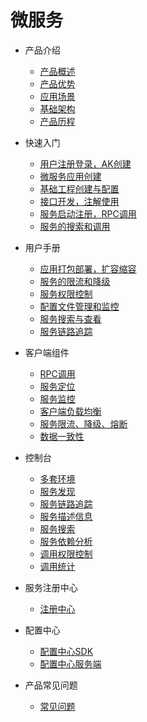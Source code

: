 # 微服务

* 产品介绍
  * [产品概述]()
  * [产品优势]()
  * [应用场景]()
  * [基础架构]()
  * [产品历程]()
* 快速入门
  * [用户注册登录，AK创建](articles/cservice/2-/2.1/manual.md)
  * [微服务应用创建](articles/cservice/2-/2.2/manual.md)
  * [基础工程创建与配置](articles/cservice/2-/2.3/manual.md)
  * [接口开发，注解使用](articles/cservice/2-/2.4/manual.md)
  * [服务启动注册，RPC调用](articles/cservice/2-/2.5/manual.md)
  * [服务的搜索和调用](articles/cservice/2-/2.6/manual.md)

* 用户手册
  * [应用打包部署，扩容缩容](articles/cservice/3-/3.1/manual.md)
  * [服务的限流和降级](articles/cservice/3-/3.2/flow-control.md)
  * [服务权限控制](articles/cservice/3-/3.3/manual.md)
  * [配置文件管理和监控](articles/cservice/3-/3.4/manual.md)
  * [服务搜索与查看](articles/cservice/3-/3.5/manual.md)
  * [服务链路追踪](articles/cservice/3-/3.6/manual.md)
* 客户端组件
  * [RPC调用](articles/cservice/4-/4.1/RPC框架.md) 
  * [服务定位](articles/cservice/4-/4.2/服务发现.md)
  * [服务监控](articles/cservice/4-/4.3/readme.md)
  * [客户端负载均衡](articles/cservice/4-/4.4/readme.md)
  * [服务限流、降级、熔断](articles/cservice/4-/4.5/readme.md)
  * [数据一致性](articles/cservice/4-/4.6/readme.md)
* 控制台
  * [多套环境](articles/cservice/5-/5.1/readme.md) 
  * [服务发现](articles/cservice/5-/5.2/readme.md)
  * [服务链路追踪](articles/cservice/5-/5.3/服务链路追踪.md)
  * [服务描述信息](articles/cservice/5-/5.4/服务描述信息.md)
  * [服务搜索](articles/cservice/5-/5.5/readme.md)
  * [服务依赖分析](articles/cservice/5-/5.6/服务依赖分析.md)
  * [调用权限控制](articles/cservice/5-/5.7/readme.md)
  * [调用统计](articles/cservice/5-/5.8/readme.md)
* 服务注册中心
  * [注册中心](articles/cservice/6-/服务注册中心.md)
* 配置中心
  * [配置中心SDK](articles/cservice/7-/7.1/配置中心sdk.md)
  * [配置中心服务端](articles/cservice/7-/7.2/配置中心.md)
* 产品常见问题
  * [常见问题]()
